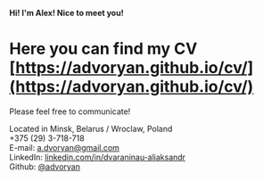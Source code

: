 **Hi! I'm Alex! Nice to meet you!**

# Here you can find my CV [https://advoryan.github.io/cv/](https://advoryan.github.io/cv/)

Please feel free to communicate!

Located in Minsk, Belarus / Wroclaw, Poland \
+375 (29) 3-718-718  
E-mail: [a.dvoryan@gmail.com](mailto:a.dvoryan@gmail.com) \
LinkedIn: [linkedin.com/in/dvaraninau-aliaksandr](https://www.linkedin.com/in/dvaraninau-aliaksandr-49aaab66/) \
Github: [@advoryan](https://github.com/advoryan)